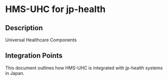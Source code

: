 # HMS-UHC for jp-health

## Description

Universal Healthcare Components

## Integration Points

This document outlines how HMS-UHC is integrated with jp-health systems in Japan.
